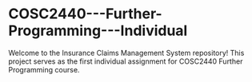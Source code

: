 # COSC2440---Further-Programming---Individual
Welcome to the Insurance Claims Management System repository! This project serves as the first individual assignment for COSC2440 Further Programming course.
